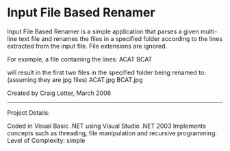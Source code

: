 Input File Based Renamer
========================

Input File Based Renamer is a simple application that parses a given multi-line text file and renames the files in a specified folder according to the lines extracted from the input file. File extensions are ignored.

For example, a file containing the lines: 
ACAT
BCAT

will result in the first two files in the specified folder being renamed to: (assuming they are jpg files)
ACAT.jpg
BCAT.jpg

Created by Craig Lotter, March 2006

*********************************

Project Details:

Coded in Visual Basic .NET using Visual Studio .NET 2003
Implements concepts such as threading, file manipulation and recursive programming.
Level of Complexity: simple
